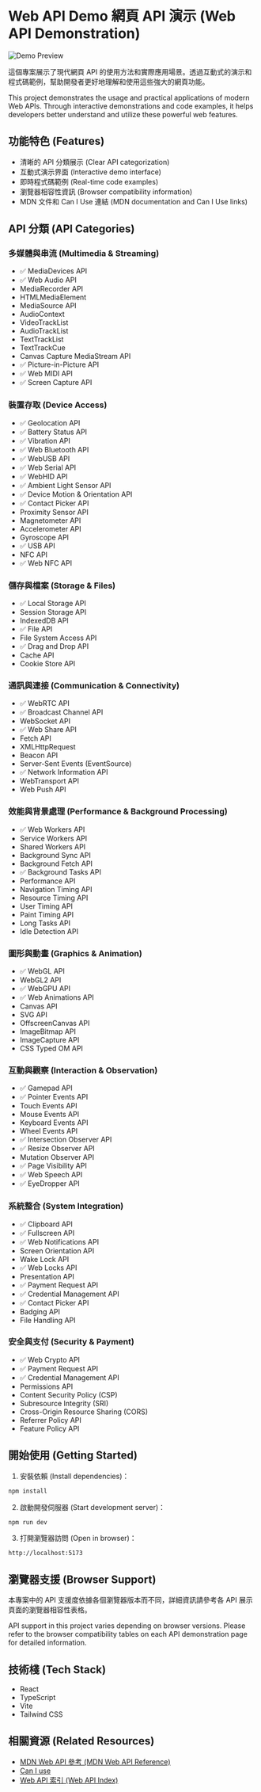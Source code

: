# Web API Demo 網頁 API 演示 (Web API Demonstration)

![Demo Preview](./public/demo.png)

這個專案展示了現代網頁 API 的使用方法和實際應用場景。透過互動式的演示和程式碼範例，幫助開發者更好地理解和使用這些強大的網頁功能。

This project demonstrates the usage and practical applications of modern Web APIs. Through interactive demonstrations and code examples, it helps developers better understand and utilize these powerful web features.

## 功能特色 (Features)

- 清晰的 API 分類展示 (Clear API categorization)
- 互動式演示界面 (Interactive demo interface)
- 即時程式碼範例 (Real-time code examples)
- 瀏覽器相容性資訊 (Browser compatibility information)
- MDN 文件和 Can I Use 連結 (MDN documentation and Can I Use links)

## API 分類 (API Categories)

### 多媒體與串流 (Multimedia & Streaming)
- ✅ MediaDevices API
- ✅ Web Audio API
- MediaRecorder API
- HTMLMediaElement
- MediaSource API
- AudioContext
- VideoTrackList
- AudioTrackList
- TextTrackList
- TextTrackCue
- Canvas Capture MediaStream API
- ✅ Picture-in-Picture API
- ✅ Web MIDI API
- ✅ Screen Capture API

### 裝置存取 (Device Access)
- ✅ Geolocation API
- ✅ Battery Status API
- ✅ Vibration API
- ✅ Web Bluetooth API
- ✅ WebUSB API
- ✅ Web Serial API
- ✅ WebHID API
- ✅ Ambient Light Sensor API
- ✅ Device Motion & Orientation API
- ✅ Contact Picker API
- Proximity Sensor API
- Magnetometer API
- Accelerometer API
- Gyroscope API
- ✅ USB API
- NFC API
- ✅ Web NFC API

### 儲存與檔案 (Storage & Files)
- ✅ Local Storage API
- Session Storage API
- IndexedDB API
- ✅ File API
- File System Access API
- ✅ Drag and Drop API
- Cache API
- Cookie Store API

### 通訊與連接 (Communication & Connectivity)
- ✅ WebRTC API
- ✅ Broadcast Channel API
- WebSocket API
- ✅ Web Share API
- Fetch API
- XMLHttpRequest
- Beacon API
- Server-Sent Events (EventSource)
- ✅ Network Information API
- WebTransport API
- Web Push API

### 效能與背景處理 (Performance & Background Processing)
- ✅ Web Workers API
- Service Workers API
- Shared Workers API
- Background Sync API
- Background Fetch API
- ✅ Background Tasks API
- Performance API
- Navigation Timing API
- Resource Timing API
- User Timing API
- Paint Timing API
- Long Tasks API
- Idle Detection API

### 圖形與動畫 (Graphics & Animation)
- ✅ WebGL API
- WebGL2 API
- ✅ WebGPU API
- ✅ Web Animations API
- Canvas API
- SVG API
- OffscreenCanvas API
- ImageBitmap API
- ImageCapture API
- CSS Typed OM API

### 互動與觀察 (Interaction & Observation)
- ✅ Gamepad API
- ✅ Pointer Events API
- Touch Events API
- Mouse Events API
- Keyboard Events API
- Wheel Events API
- ✅ Intersection Observer API
- ✅ Resize Observer API
- Mutation Observer API
- ✅ Page Visibility API
- ✅ Web Speech API
- ✅ EyeDropper API

### 系統整合 (System Integration)
- ✅ Clipboard API
- ✅ Fullscreen API
- ✅ Web Notifications API
- Screen Orientation API
- Wake Lock API
- ✅ Web Locks API
- Presentation API
- ✅ Payment Request API
- ✅ Credential Management API
- ✅ Contact Picker API
- Badging API
- File Handling API

### 安全與支付 (Security & Payment)
- ✅ Web Crypto API
- ✅ Payment Request API
- ✅ Credential Management API
- Permissions API
- Content Security Policy (CSP)
- Subresource Integrity (SRI)
- Cross-Origin Resource Sharing (CORS)
- Referrer Policy API
- Feature Policy API

## 開始使用 (Getting Started)

1. 安裝依賴 (Install dependencies)：
```bash
npm install
```

2. 啟動開發伺服器 (Start development server)：
```bash
npm run dev
```

3. 打開瀏覽器訪問 (Open in browser)：
```
http://localhost:5173
```

## 瀏覽器支援 (Browser Support)

本專案中的 API 支援度依據各個瀏覽器版本而不同，詳細資訊請參考各 API 展示頁面的瀏覽器相容性表格。

API support in this project varies depending on browser versions. Please refer to the browser compatibility tables on each API demonstration page for detailed information.

## 技術棧 (Tech Stack)

- React
- TypeScript
- Vite
- Tailwind CSS

## 相關資源 (Related Resources)

- [MDN Web API 參考 (MDN Web API Reference)](https://developer.mozilla.org/zh-TW/docs/Web/API)
- [Can I use](https://caniuse.com/)
- [Web API 索引 (Web API Index)](https://developer.mozilla.org/zh-TW/docs/Web/API)